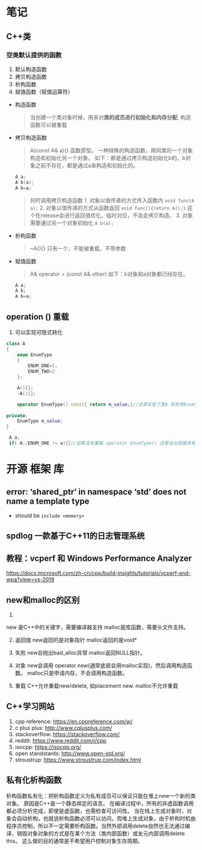# 笔记
## C++类
### 空类默认提供的函数
1. 默认构造函数
2. 拷贝构造函数
3. 析构函数
4. 赋值函数（赋值运算符）

- 构造函数
    >当创建一个类对象时候，用来对**类的成员进行初始化和内存分配**.
    > 构造函数可以被重载
- 拷贝构造函数
    > A(const A& a){} 函数原型。
    > 一种特殊的构造函数，用同类的一个对象构造和初始化另一个对象。
    > 如下：都是通过拷贝构造初始化b的。b对象之前不存在，都是通过a来构造和初始化的。
    ```C++
    A a;
    A b(a);
    A b=a;
    ```
    > 何时调用拷贝构造函数
        1. 对象以值传递的方式传入函数内 `void func(A a);`
        2. 对象以值传递的方式从函数返回 `void func(){return A();}` 这个在release会进行返回值优化，临时对应，不会走拷贝构造。
        3. 对象需要通过另一个对象初始化 `A b(a);`

- 析构函数
    > ~A(){} 
    > 只有一个，不能被重载，不带参数
- 赋值函数
    > A& operator = (const A& other)
    > 如下：b对象和a对象都已经存在。
    ```C++
    A a;
    A b;
    A b=a;
    ```

## operation () 重载
1. 可以实现可隐式转化
```C++
class A
{
    enum EnumType
    {
        ENUM_ONE=1,
        ENUM_TWO=2
    };

    A(){};
    ~A(){};

    operator EnumType() const{ return m_value;}//这里实现了类A 到枚举EnumType的隐式转化
    
private:
    EnumType m_value;
}

 A a;
 if( A::ENUM_ONE != a){}//如果没有重载 operator EnumType() 这里会出现编译失败，应为类型不一致，不能进行比较
```

# 开源 框架 库
## error: ‘shared_ptr’ in namespace ‘std’ does not name a template type
- should be `include <memory>`

## spdlog 一款基于C++11的日志管理系统


## 教程：vcperf 和 Windows Performance Analyzer
https://docs.microsoft.com/zh-cn/cpp/build-insights/tutorials/vcperf-and-wpa?view=vs-2019


## new和malloc的区别
1. 
new 是C++中的关键字，需要编译器支持
malloc是库函数，需要头文件支持。

2. 返回值
new返回的是对象指针
malloc返回的是void*

3. 失败
new会抛出bad_alloc异常
malloc返回NULL指针。

4. 对象
new会调用 operator new(通常底层会用malloc实现)，然后调用构造函数。
malloc只是申请内存，不会调用构造函数。

5. 重载
C++允许重载new/delete, 如placement new.
malloc不允许重载

## C++学习网站
1. cpp reference: https://en.cppreference.com/w/
2. c plus plus: http://www.cplusplus.com/
3. stackoverflow: https://stackoverflow.com/
4. reddit: https://www.reddit.com/r/cpp
5. isocpp: https://isocpp.org/
6. open standstards: http://www.open-std.org/
7. stroustrup: https://www.stroustrup.com/index.html

## 私有化析构函数
析构函数私有化：把析构函数定义为私有成员可以保证只能在堆上new一个新的类对象。
    原因是C++是一个静态绑定的语言。
    在编译过程中，所有的非虚函数调用都必须分析完成，即使是虚函数，也需检查可访问性。
    当在栈上生成对象时，对象会自动析构，也就说析构函数必须可以访问。而堆上生成对象，由于析构时机由程序员控制，所以不一定需要析构函数。当然外部调用delete自然也无法通过编译，销毁对象对象的方式是在某个方法（类内部函数）或友元内部调用delete this。
    这么做的目的通常是不希望用户控制对象生存周期。

